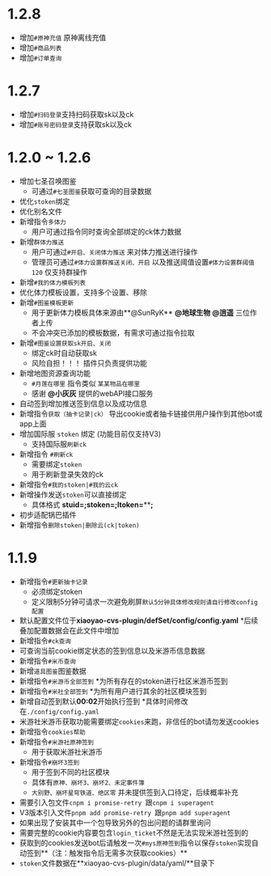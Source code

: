 # 1.2.8
* 增加`#原神充值` 原神离线充值
* 增加`#商品列表`
* 增加`#订单查询` 
# 1.2.7
* 增加`#扫码登录`支持扫码获取sk以及ck
* 增加`#账号密码登录`支持获取sk以及ck
# 1.2.0 ~ 1.2.6
* 增加七圣召唤图鉴
    * 可通过`#七圣图鉴`获取可查询的目录数据
* 优化`stoken`绑定
* 优化别名文件
* 新增指令`多体力`
    * 用户可通过指令同时查询全部绑定的ck体力数据
* 新增`群体力推送`
    * 用户可通过`#开启、关闭体力推送` 来对体力推送进行操作
    * 管理员可通过`#体力设置群推送关闭、开启` 以及推送阈值设置`#体力设置群阈值120` 仅支持群操作
* 新增`#我的体力模板列表`
* 优化体力模板设置，支持多个设置、移除
* 新增`#图鉴模板更新`
    * 用于更新体力模板具体来源由**@SunRyK** **@地球生物** **@逍遥** 三位作者上传
    * 不会冲突已添加的模板数据，有需求可通过指令拉取
* 新增`#图鉴设置获取sk开启、关闭`
    * 绑定ck时自动获取sk
    * 风险自担！！！ 插件只负责提供功能
* 新增地图资源查询功能
    * `#月莲在哪里` 指令类似 `某某物品在哪里`
    * 感谢 **@小灰灰** 提供的webAPI接口服务
* 自动签到增加推送签到信息以及成功信息
* 新增指令`获取（抽卡记录|ck）` 导出cookie或者抽卡链接供用户操作到其他bot或app上面
* 增加国际服 `stoken` 绑定 (功能目前仅支持V3)
    * 支持国际服`刷新ck` 
* 新增指令 `#刷新ck`
    * 需要绑定`stoken`
    * 用于刷新登录失效的ck 
* 新增指令`#我的stoken|#我的云ck` 
* 新增操作发送`stoken`可以直接绑定
    * 具体格式 ****stuid=**********;stoken=**********;ltoken=**********;****
* 初步适配锅巴插件
* 新增指令`删除stoken|删除云(ck|token)`
# 1.1.9
* 新增指令`#更新抽卡记录`
    * 必须绑定stoken
    * 定义限制5分钟可请求一次避免刷屏`默认5分钟具体修改规则请自行修改config配置`
* 默认配置文件位于****xiaoyao-cvs-plugin/defSet/config/config.yaml****
    *后续叠加配置数据会在此文件中增加
* 新增指令`#ck查询`
* 可查询当前cookie绑定状态的签到信息以及米游币信息数据
* 新增指令`#米币查询`
* 新增`道具图鉴`图鉴数据
* 新增指令`#米游币全部签到`
    *为所有存在的stoken进行社区米游币签到
* 新增指令`#米社全部签到`
    *为所有用户进行其余的社区模块签到
* 新增自动签到默认**00:02**开始执行签到
    *具体时间修改在`./config/config.yaml`
* 米游社米游币获取功能需要绑定`cookies`来跑，非信任的bot请勿发送cookies
* 新增指令`cookies帮助`
* 新增指令`#米游社原神签到`
    * 用于获取米游社米游币
* 新增指令`#崩坏3签到`
    * 用于签到不同的社区模块
    * 具体有`原神、崩坏3、崩坏2、未定事件簿`
    * `大别野、崩坏星穹铁道、绝区零` 并未提供签到入口待定，后续概率补充
* 需要引入包文件`cnpm i promise-retry `跟`cnpm i superagent`
* V3版本引入文件`pnpm add promise-retry `跟`pnpm add superagent`
* 如果出现了安装其中一个包导致另外的包出问题的请群里询问
* 需要完整的cookie内容要包含`login_ticket`不然是无法实现米游社签到的
* 获取到的cookies发送bot后请触发一次`#mys原神签到`指令以保存`stoken`实现自动签到**（注：触发指令后无需多次获取cookies）**
* `stoken`文件数据在**xiaoyao-cvs-plugin/data/yaml/**目录下